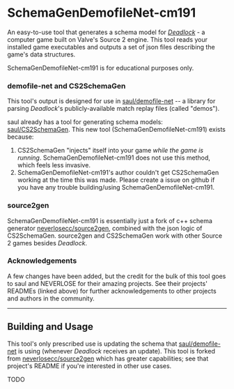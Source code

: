 # SchemaGenDemofileNet-cm191

An easy-to-use tool that generates a schema model for [*Deadlock*](what_is_deadlock.md) - a computer game built on Valve's Source 2 engine.
This tool reads your installed game executables and outputs a set of json files describing the game's data structures.

SchemaGenDemofileNet-cm191 is for educational purposes only.

### demofile-net and CS2SchemaGen

This tool's output is designed for use in [saul/demofile-net](https://github.com/saul/demofile-net) -- a library for parsing *Deadlock*'s publicly-available match replay files (called "demos").

saul already has a tool for generating schema models: [saul/CS2SchemaGen](https://github.com/saul/CS2SchemaGen). 
This new tool (SchemaGenDemofileNet-cm191) exists because:
1. CS2SchemaGen "injects" itself into your game *while the game is running*. SchemaGenDemofileNet-cm191 does not use this method, which feels less invasive.
2. SchemaGenDemofileNet-cm191's author couldn't get CS2SchemaGen working at the time this was made. Please create a issue on github if you have any trouble building/using SchemaGenDemofileNet-cm191.

### source2gen

SchemaGenDemofileNet-cm191 is essentially just a fork of c++ schema generator [neverlosecc/source2gen](https://github.com/neverlosecc/source2gen), combined with the json logic of CS2SchemaGen. source2gen and CS2SchemaGen work with other Source 2 games besides *Deadlock*.

### Acknowledgements

A few changes have been added, but the credit for the bulk of this tool goes to saul and NEVERLOSE for their amazing projects. See their projects' READMEs (linked above) for further acknowledgements to other projects and authors in the community.

---

## Building and Usage

This tool's only prescribed use is updating the schema that [saul/demofile-net](https://github.com/saul/demofile-net) is using (whenever *Deadlock* receives an update). This tool is forked from [neverlosecc/source2gen](https://github.com/neverlosecc/source2gen) which has greater capabilities; see that project's README if you're interested in other use cases.

TODO

